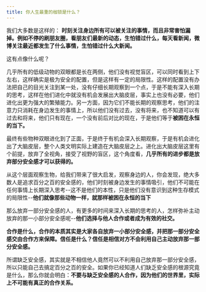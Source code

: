 ```yaml
---
title: 你人生最重的枷锁是什么？
---
```


我们大多数是这样的：
**时刻关注身边所有可以被关注的事情，而且非常害怕漏掉。例如不停的刷朋友圈，看朋友们最新的动态，生怕错过什么，每天看新闻，微博关注最近都发生了什么事情，生怕错过什么大新闻。**

这有点像什么呢？

几乎所有的低级动物的双眼都是长在两侧，他们没有视觉盲区，可以同时看到上下左右，这样确实是极为安全的配置，但是这样有一定的局限性。这样的配置没有办法把自己的目光关注到某一处，没有仔细长期观察到一个点，于是不能有深入长期的思考，这样在他们进化中就没有机会发展出大脑皮层，事实上也没有必要，他们进化出更为强大的繁殖能力。另一方面，因为它们不能长期的观察思考，他们的注意力只消耗在身边发生的事情上，所以他们没有过去，没有将来，也不知道可以有过去和将来，他们只有现在，一个没有前后对比的现在，于是他们等于**被困在永恒的当下。**

最终有些物种双眼进化到了正面，于是终于有机会深入长期观察，于是有机会进化出了大脑皮层，整个人类文明实际上建造在大脑皮层之上。进化出大脑皮层这里有个前提，放弃了全视角，接受了视野的盲区，这个角度看，**几乎所有的进步都是放弃部分安全感才可以获得的。**

从这个层面观察生物，给我们带来了很大启发，观察身边的人，你会发现，绝大多数人是追求百分之百的安全感的，他们时刻被身边发生的事情吸引，他们不可能在任何事情上长期深入思考--这不是他们的本性，只是他们没有意识到这种生存模式的局限性--**他们就像那些动物一样，就那样被困在永恒的当下**

那么放弃一部分安全感的人，有更多的时间来深入长期的思考的人，怎样弥补主动放弃的那一小部分安全感呢--**他们选择与他人合作或者成为有效的社交。**

**合作是什么，合作的本质其实是大家各自放弃一小部分安全感，并把那一部分安全感交由合作方来保障。信任是什么？信任是相信对方不会利用自己主动放弃那一部分安全感。**

所谓缺乏安全感，其实就是不相信他人竟然可以不利用自己放弃那一部分安全感，所以只能自己去搞定百分之百的安全。如果你已经知道人们缺乏安全感的根源究竟是什么，那么你就会明白：**不要与缺乏安全感的人合作，因为他们的世界里，实际上不可能有真正的合作关系。**